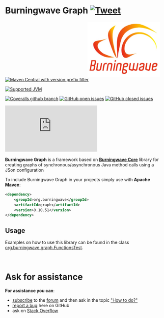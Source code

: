 Burningwave Graph [![Tweet](https://img.shields.io/twitter/url/http/shields.io.svg?style=social)](https://twitter.com/intent/tweet?text=%40Burningwave_fw%20Graph%3A%20a%20%23Java%20framework%20based%20on%20Burningwave%20Core%20library%20for%20creating%20graphs%20of%20synchronous%2Fasynchronous%20Java%20method%20calls%20using%20a%20JSon%20configuration%20%28works%20on%20%23Java8%20%23Java9%20%23Java10%20%23Java11%20%23Java12%20%23Java13%20%23Java14%20%23Java15%20%23Java16%20%23Java17%29&url=https://www.burningwave.org/)
==========

<a href="https://burningwave.github.io/graph/">
<img src="https://raw.githubusercontent.com/burningwave/burningwave.github.io/main/logo.png" alt="Burningwave-logo.png" height="180px" align="right"/>
</a>

[![Maven Central with version prefix filter](https://img.shields.io/maven-central/v/org.burningwave/graph/0)](https://maven-badges.herokuapp.com/maven-central/org.burningwave/graph/)

[![Supported JVM](https://img.shields.io/badge/supported%20JVM-8%2C%209+%20(17)-blueviolet)](https://github.com/burningwave/graph/actions/runs/1471384319)

[![Coveralls github branch](https://img.shields.io/coveralls/github/burningwave/graph/master)](https://coveralls.io/github/burningwave/graph)
[![GitHub open issues](https://img.shields.io/github/issues/burningwave/graph)](https://github.com/burningwave/graph/issues)
[![GitHub closed issues](https://img.shields.io/github/issues-closed/burningwave/graph)](https://github.com/burningwave/graph/issues?q=is%3Aissue+is%3Aclosed)

[![ArtifactDownload](https://www.burningwave.org/generators/generate-burningwave-artifact-downloads-badge.php?type=svg&artifactId=graph)](https://www.burningwave.org/artifact-downloads/?show-monthly-trend-chart=false)

**Burningwave Graph** is a framework based on [**Burningwave Core**](https://burningwave.github.io/core/) library for creating graphs of synchronous/asynchronous Java method calls using a JSon configuration

To include Burningwave Graph in your projects simply use with **Apache Maven**:

```xml
<dependency>
    <groupId>org.burningwave</groupId>
    <artifactId>graph</artifactId>
    <version>0.10.51</version>
</dependency>
```

## Usage

Examples on how to use this library can be found in the class [org.burningwave.graph.FunctionsTest](https://github.com/burningwave/graph/blob/master/src/test/java/org/burningwave/graph/FunctionsTest.java).

<br />

# <a name="Ask-for-assistance"></a>Ask for assistance
**For assistance you can**:
* [subscribe](https://www.burningwave.org/registration/) to the [forum](https://www.burningwave.org/forum/) and then ask in the topic ["How to do?"](https://www.burningwave.org/forum/forum/how-to-do/)
* [report a bug](https://github.com/burningwave/graph/issues) here on GitHub
* ask on [Stack Overflow](https://stackoverflow.com/search?q=burningwave)
